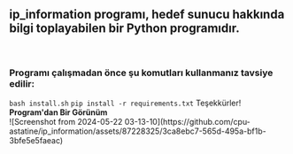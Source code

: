 <h2>ip_information programı, hedef sunucu hakkında bilgi toplayabilen bir Python programıdır.</h2><br/>
<h3>Programı çalışmadan önce şu komutları kullanmanız tavsiye edilir: </h3>
<code>bash install.sh</code>
<code>pip install -r requirements.txt</code>
Teşekkürler!<br/>
<strong>Program'dan Bir Görünüm</strong><br/>
![Screenshot from 2024-05-22 03-13-10](https://github.com/cpu-astatine/ip_information/assets/87228325/3ca8ebc7-565d-495a-bf1b-3bfe5e5faeac)
